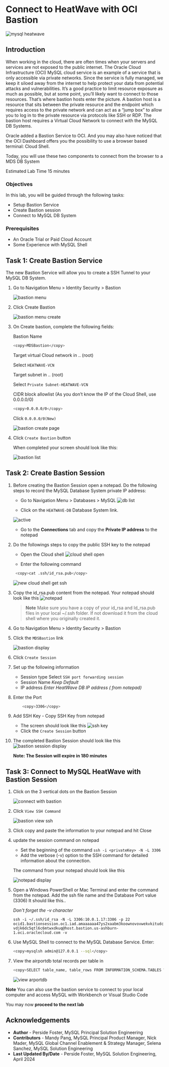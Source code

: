 # Connect to HeatWave with OCI Bastion

![mysql heatwave](./images/mysql-heatwave-logo.jpg "mysql heatwave")

## Introduction

When working in the cloud, there are often times when your servers and services are not exposed to the public internet. The Oracle Cloud Infrastructure (OCI) MySQL cloud service is an example of a service that is only accessible via private networks. Since the service is fully managed, we keep it siloed away from the internet to help protect your data from potential attacks and vulnerabilities. It’s a good practice to limit resource exposure as much as possible, but at some point, you’ll likely want to connect to those resources. That’s where bastion hosts enter the picture. A bastion host is a resource that sits between the private resource and the endpoint which requires access to the private network and can act as a “jump box” to allow you to log in to the private resource via protocols like SSH or RDP.  The bastion host requires a Virtual Cloud Network to connect with the MySQL DB Systems.

Oracle added a Bastion Service to OCI. And you may also have noticed that the OCI Dashboard offers you the possibility to use a browser based terminal: Cloud Shell.

Today, you will use these two components to connect from the browser to a MDS DB System

Estimated Lab Time 15 minutes

### Objectives

In this lab, you will be guided through the following tasks:

- Setup Bastion Service
- Create Bastion session
- Connect to MySQL DB System

### Prerequisites

- An Oracle Trial or Paid Cloud Account
- Some Experience with MySQL Shell

## Task 1: Create Bastion Service

The new Bastion Service will allow you to create a SSH Tunnel to your MySQL DB System.

1. Go to Navigation Menu > Identity Security > Bastion

    ![bastion menu](./images/bastion-menu.png " bastion menu")

2. Click Create Bastion

    ![bastion menu create](./images/bastion-menu-create.png "bastion menu create ")

3. On Create bastion, complete the following fields:

    Bastion Name

     ```bash
     <copy>MDSBastion</copy>
     ```

    Target virtual Cloud network in .. (root)

    Select  `HEATWAVE-VCN`

    Target subnet in .. (root)

    Select  `Private Subnet-HEATWAVE-VCN`

    CIDR block allowlist (As you don’t know the IP of the Cloud Shell, use 0.0.0.0/0)

     ```bash
     <copy>0.0.0.0/0</copy>
     ```

    Click `0.0.0.0/0(New)`

     ![bastion create page](./images/bastion-create.png "bastion create page ")

4. Click `Create Bastion` button

    When completed your screen should look like this:

    ![bastion list](./images/bastion-menu-list.png "bastion list ")

## Task 2: Create Bastion Session

1. Before creating the Bastion Session open a notepad. Do the following steps to record the MySQL Database System private IP address:

    - Go to Navigation Menu > Databases > MySQL
     ![db list](./images/db-list.png "db list")

    - Click on the `HEATWAVE-DB` Database System link. 

     ![active ](./images/db-active.png "active ")

    - Go to the **Connections** tab and copy the **Private IP address** to the notepad

2. Do the followings steps to copy  the public SSH key to the  notepad

    - Open the Cloud shell
     ![cloud shell open](./images/cloudshell-open.png "cloud shell open")

    - Enter the following command

    ```bash
     <copy>cat .ssh/id_rsa.pub</copy>
    ```

    ![new cloud shell get ssh](./images/cloudshell-get-ssh.png "new cloud shell det ssh")

3. Copy the id\_rsa.pub content from the notepad.
        Your notepad should look like this
    ![notepad](./images/notepad-display.png "notepad ")  

    >**Note** Make sure you have a copy of your id\_rsa and Id\_rsa.pub files in your local ~/.ssh folder. If not download it from the cloud shell where you originally created it. 

4. Go to Navigation Menu > Identity Security > Bastion

5. Click the `MDSBastion` link

     ![bastion display](./images/bastion-display.png "bastion display ")

6. Click `Create Session`

7. Set up the following information
    - Session type
      Select `SSH port forwarding session`
    - Session Name
        *Keep Default*
    - IP address
        *Enter HeatWave DB IP address ( from notepad)*

8. Enter the Port

    ```bash
        <copy>3306</copy>
    ```

9. Add SSH Key -  Copy SSH Key from notepad
    - The screen should look like this
    ![ssh key](./images/bastion-ssh-key.png "ssh key ")
    - Click the `Create Session` button
10. The completed Bastion Session should look like this
    ![bastion session display](./images/bastion-session-display.png "bastion session display")

    **Note: The Session will expire in 180 minutes**

## Task 3: Connect to MySQL HeatWave with Bastion Session

1. Click on the 3 vertical dots on the Bastion Session

    ![connect with bastion](./images/bastion-connect.png "connect with bastion ")

2. Click `View SSH Command`  

    ![bastion view ssh](./images/bastion-view.png "bastion view ssh ")

3. Click copy and paste the information to your notepad and hit Close

4. update the session command on notepad
    - Set the beginning of the command `ssh -i <privateKey> -N -L 3306`
    - Add the verbose (-v) option to the SSH command for detailed information about the connection.

    The command from your notepad should look like this

    ![notepad display](./images/notepad-connect-command.png "notepad display")

5. Open a Windows PowerShell or Mac Terminal and enter the command from the notepad. Add  the ssh file name  and the Database Port  value (3306) It should like this..

    *Don't forget the -v  character*

    `ssh -i ~/.ssh/id_rsa -N -L 3306:10.0.1.17:3306 -p 22 ocid1.bastionsession.oc1.iad.amaaaaaa47ys2xaabm3koownovovwekvkitudcvdjk6dc5qtl6c6mtwxdkuq@host.bastion.us-ashburn-1.oci.oraclecloud.com -v`

6. Use MySQL Shell to connect to the MySQL Database Service. Enter:

     ```bash
     <copy>mysqlsh admin@127.0.0.1 --sql</copy>
     ```

7. View  the airportdb total records per table in

    ```bash
    <copy>SELECT table_name, table_rows FROM INFORMATION_SCHEMA.TABLES WHERE TABLE_SCHEMA = 'airportdb';</copy>
    ```

    ![view arportdb](./images/airport-db-view.png "view arportdb ")

**Note** You can also use  the bastion service to connect to your local computer and access  MySQL  with Workbench or Visual Studio Code

You may now **proceed to the next lab**

## Acknowledgements

- **Author** - Perside Foster, MySQL Principal Solution Engineering
- **Contributors** - Mandy Pang, MySQL Principal Product Manager,  Nick Mader, MySQL Global Channel Enablement & Strategy Manager, Selena Sanchez, MySQL Solution Engineering
- **Last Updated By/Date** - Perside Foster, MySQL Solution Engineering, April 2024